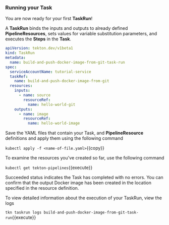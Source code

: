 ### Running your Task

You are now ready for your first **TaskRun**!

A **TaskRun** binds the inputs and outputs to already defined **PipelineResources**, sets values
for variable substitution parameters, and executes the **Steps** in the **Task**.

```yaml
apiVersion: tekton.dev/v1beta1
kind: TaskRun
metadata:
  name: build-and-push-docker-image-from-git-task-run
spec:
  serviceAccountName: tutorial-service
  taskRef:
    name: build-and-push-docker-image-from-git
  resources:
    inputs:
      - name: source
        resourceRef:
          name: hello-world-git
    outputs:
      - name: image
        resourceRef:
          name: hello-world-image
```

Save the YAML files that contain your Task, and **PipelineResource** definitions and apply them using the following command

`kubectl apply -f <name-of-file.yaml>`{{copy}}

To examine the resources you've created so far, use the following command

`kubectl get tekton-pipelines`{{execute}}

Succeeded status indicates the Task has completed with no errors. You
can confirm that the output Docker image has been created in the location specified in the resource definition.

To view detailed information about the execution of your TaskRun, view the logs

`tkn taskrun logs build-and-push-docker-image-from-git-task-run`{{execute}}
